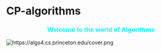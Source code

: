 # CP-algorithms
<!DOCTYPE html>
<html lang="en">
<head>
    <meta charset="UTF-8">
    <meta http-equiv="X-UA-Compatible" content="IE=edge">
    <meta name="viewport" content="width=device-width, initial-scale=1.0">
    <style>
        h3{
            text-align: center;
            color: aqua;
        }
    </style>
</head>
<body>
    <h3>Welcome to the world of Algorithms</h3>
    <img src="https://github.com/ujjawal-kmr/Algorithms/blob/master/Materials/algorithm%20tmb.png" alt="https://algs4.cs.princeton.edu/cover.png">
</body>
</html>
